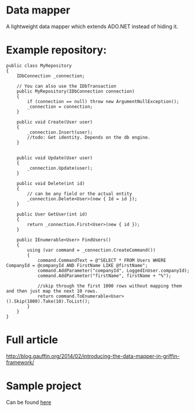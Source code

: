 Data mapper
=====================

A lightweight data mapper which extends ADO.NET instead of hiding it.

# Example repository:

	public class MyRepository
	{
		IDbConnection _connection;
		 
		// You can also use the IDbTransaction
		public MyRepository(IDbConnection connection)
		{
			if (connection == null) throw new ArgumentNullException();
			_connection = connection;
		}
		
		public void Create(User user)
		{
			_connection.Insert(user);
			//todo: Get identity. Depends on the db engine.
		}
	 
	 
		public void Update(User user)
		{
			_connection.Update(user);
		}
	 
		public void Delete(int id)
		{
			// can be any field or the actual entity
			_connection.Delete<User>(new { Id = id });
		}
		
		public User GetUser(int id)
		{
			return _connection.First<User>(new { id });
		}
		
		public IEnumerable<User> FindUsers()
		{
			using (var command = _connection.CreateCommand())
			{
				command.CommandText = @"SELECT * FROM Users WHERE CompanyId = @companyId AND FirstName LIKE @firstName";
				command.AddParameter("companyId", LoggedInUser.companyId);
				command.AddParameter("firstName", firstName + "%");
				
				//skip through the first 1000 rows without mapping them and then just map the next 10 rows.
				return command.ToEnumerable<User>().Skip(1000).Take(10).ToList();
			}
		}
	}

	
# Full article

http://blog.gauffin.org/2014/02/introducing-the-data-mapper-in-griffin-framework/

# Sample project

Can be found [here](https://github.com/jgauffin/Griffin.Framework/tree/master/src/Examples/Data/Sqlite)

